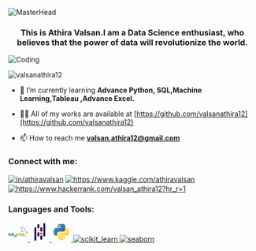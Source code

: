 ![MasterHead](https://media.licdn.com/dms/image/C4D12AQESj72-s5gEKg/article-cover_image-shrink_423_752/0/1626753867110?e=1691020800&v=beta&t=H_DCrQa7PnPcLESMmvkq7WL1PPNqV_ShUE6MQFATdT0
)

<h3 align="center">This is Athira Valsan.I am a Data Science enthusiast, who believes that the power of data will revolutionize the world.</h3>
<img aligh="center" alt="Coding" width="400" src="https://user-images.githubusercontent.com/59734313/157189039-c09b3e38-9f42-42c0-ab54-14f1574190a7.gif">

<p align="left"> <img src="https://komarev.com/ghpvc/?username=valsanathira12&label=Profile%20views&color=0e75b6&style=flat" alt="valsanathira12" /> </p>

- 🌱 I’m currently learning **Advance Python, SQL,Machine Learning,Tableau ,Advance Excel.**

- 👨‍💻 All of my works are available at [https://github.com/valsanathira12](https://github.com/valsanathira12)

- 📫 How to reach me **valsan.athira12@gmail.com**

<h3 align="left">Connect with me:</h3>
<p align="left">
<a href="https://linkedin.com/in/in/athiravalsan" target="blank"><img align="center" src="https://raw.githubusercontent.com/rahuldkjain/github-profile-readme-generator/master/src/images/icons/Social/linked-in-alt.svg" alt="in/athiravalsan" height="30" width="40" /></a>
<a href="https://kaggle.com/https://www.kaggle.com/athiravalsan" target="blank"><img align="center" src="https://raw.githubusercontent.com/rahuldkjain/github-profile-readme-generator/master/src/images/icons/Social/kaggle.svg" alt="https://www.kaggle.com/athiravalsan" height="30" width="40" /></a>
<a href="https://www.hackerrank.com/https://www.hackerrank.com/valsan_athira12?hr_r=1" target="blank"><img align="center" src="https://raw.githubusercontent.com/rahuldkjain/github-profile-readme-generator/master/src/images/icons/Social/hackerrank.svg" alt="https://www.hackerrank.com/valsan_athira12?hr_r=1" height="30" width="40" /></a>
</p>

<h3 align="left">Languages and Tools:</h3>
<p align="left"> <a href="https://www.mysql.com/" target="_blank" rel="noreferrer"> <img src="https://raw.githubusercontent.com/devicons/devicon/master/icons/mysql/mysql-original-wordmark.svg" alt="mysql" width="40" height="40"/> </a> <a href="https://pandas.pydata.org/" target="_blank" rel="noreferrer"> <img src="https://raw.githubusercontent.com/devicons/devicon/2ae2a900d2f041da66e950e4d48052658d850630/icons/pandas/pandas-original.svg" alt="pandas" width="40" height="40"/> </a> <a href="https://www.python.org" target="_blank" rel="noreferrer"> <img src="https://raw.githubusercontent.com/devicons/devicon/master/icons/python/python-original.svg" alt="python" width="40" height="40"/> </a> <a href="https://scikit-learn.org/" target="_blank" rel="noreferrer"> <img src="https://upload.wikimedia.org/wikipedia/commons/0/05/Scikit_learn_logo_small.svg" alt="scikit_learn" width="40" height="40"/> </a> <a href="https://seaborn.pydata.org/" target="_blank" rel="noreferrer"> <img src="https://seaborn.pydata.org/_images/logo-mark-lightbg.svg" alt="seaborn" width="40" height="40"/> </a> </p>

